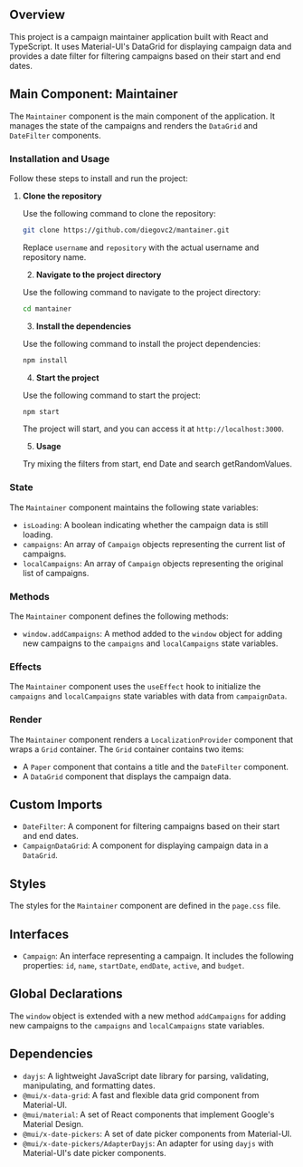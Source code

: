

## Overview

This project is a campaign maintainer application built with React and TypeScript. It uses Material-UI's DataGrid for displaying campaign data and provides a date filter for filtering campaigns based on their start and end dates.

## Main Component: Maintainer

The `Maintainer` component is the main component of the application. It manages the state of the campaigns and renders the `DataGrid` and `DateFilter` components.

### Installation and Usage

Follow these steps to install and run the project:

1. **Clone the repository**

   Use the following command to clone the repository:

   ```bash
   git clone https://github.com/diegovc2/mantainer.git
    ```
    Replace `username` and `repository` with the actual username and repository name.

    2. **Navigate to the project directory**

    Use the following command to navigate to the project directory:

    ```bash
    cd mantainer
    ```

    3. **Install the dependencies**

    Use the following command to install the project dependencies:

    ```bash
    npm install
    ```
    4. **Start the project**

    Use the following command to start the project:

    ```bash
    npm start
    ```
    The project will start, and you can access it at `http://localhost:3000`.

    5. **Usage**

    Try mixing the filters from start, end Date and search getRandomValues.

### State

The `Maintainer` component maintains the following state variables:

- `isLoading`: A boolean indicating whether the campaign data is still loading.
- `campaigns`: An array of `Campaign` objects representing the current list of campaigns.
- `localCampaigns`: An array of `Campaign` objects representing the original list of campaigns.

### Methods

The `Maintainer` component defines the following methods:

- `window.addCampaigns`: A method added to the `window` object for adding new campaigns to the `campaigns` and `localCampaigns` state variables.

### Effects

The `Maintainer` component uses the `useEffect` hook to initialize the `campaigns` and `localCampaigns` state variables with data from `campaignData`.

### Render

The `Maintainer` component renders a `LocalizationProvider` component that wraps a `Grid` container. The `Grid` container contains two items:

- A `Paper` component that contains a title and the `DateFilter` component.
- A `DataGrid` component that displays the campaign data.

## Custom Imports

- `DateFilter`: A component for filtering campaigns based on their start and end dates.
- `CampaignDataGrid`: A component for displaying campaign data in a `DataGrid`.

## Styles

The styles for the `Maintainer` component are defined in the `page.css` file.

## Interfaces

- `Campaign`: An interface representing a campaign. It includes the following properties: `id`, `name`, `startDate`, `endDate`, `active`, and `budget`.

## Global Declarations

The `window` object is extended with a new method `addCampaigns` for adding new campaigns to the `campaigns` and `localCampaigns` state variables.

## Dependencies

- `dayjs`: A lightweight JavaScript date library for parsing, validating, manipulating, and formatting dates.
- `@mui/x-data-grid`: A fast and flexible data grid component from Material-UI.
- `@mui/material`: A set of React components that implement Google's Material Design.
- `@mui/x-date-pickers`: A set of date picker components from Material-UI.
- `@mui/x-date-pickers/AdapterDayjs`: An adapter for using `dayjs` with Material-UI's date picker components.
